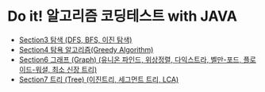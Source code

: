 # Do it! 알고리즘 코딩테스트 with JAVA

- [Section3 탐색 (DFS, BFS, 이진 탐색)](https://github.com/kyukong/Algorithm/blob/main/note/Section3_%ED%83%90%EC%83%89_(DFS%2CBFS%2C%EC%9D%B4%EC%A7%84_%ED%83%90%EC%83%89).md)
- [Section4 탐욕 알고리즘(Greedy Algorithm)](https://github.com/kyukong/Algorithm/blob/main/note/Section4_%ED%83%90%EC%9A%95_%EC%95%8C%EA%B3%A0%EB%A6%AC%EC%A6%98(Greedy_Algorithm).md)
- [Section6 그래프 (Graph) (유니온 파인드, 위상정렬, 다익스트라, 벨만-포드, 플로이드-워셜, 최소 신장 트리)](https://github.com/kyukong/Algorithm/blob/main/note/Section6_%EA%B7%B8%EB%9E%98%ED%94%84_(Graph)(%EC%9C%A0%EB%8B%88%EC%98%A8_%ED%8C%8C%EC%9D%B8%EB%93%9C%2C%EC%9C%84%EC%83%81%EC%A0%95%EB%A0%AC%2C%EB%8B%A4%EC%9D%B5%EC%8A%A4%ED%8A%B8%EB%9D%BC%2C%EB%B2%A8%EB%A7%8C-%ED%8F%AC%EB%93%9C%2C%ED%94%8C%EB%A1%9C%EC%9D%B4%EB%93%9C-%EC%9B%8C%EC%85%9C%2C%EC%B5%9C%EC%86%8C_%EC%8B%A0%EC%9E%A5_%ED%8A%B8%EB%A6%AC).md)
- [Section7 트리 (Tree) (이진트리, 세그먼트 트리, LCA)](https://github.com/kyukong/Algorithm/blob/main/note/Section7_%ED%8A%B8%EB%A6%AC_(Tree)_(%EC%9D%B4%EC%A7%84%ED%8A%B8%EB%A6%AC%2C%EC%84%B8%EA%B7%B8%EB%A8%BC%ED%8A%B8_%ED%8A%B8%EB%A6%AC%2CLCA).md)
